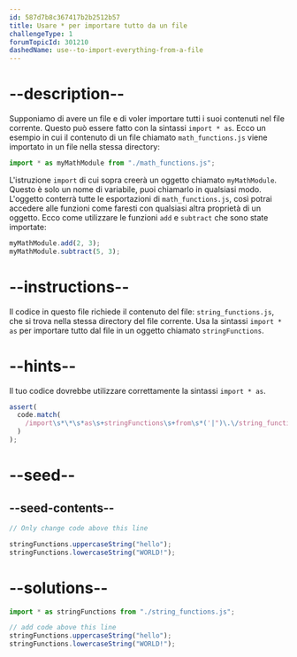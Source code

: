 ```yaml
---
id: 587d7b8c367417b2b2512b57
title: Usare * per importare tutto da un file
challengeType: 1
forumTopicId: 301210
dashedName: use--to-import-everything-from-a-file
---
```


# --description--

Supponiamo di avere un file e di voler importare tutti i suoi contenuti nel file corrente. Questo può essere fatto con la sintassi `import * as`. Ecco un esempio in cui il contenuto di un file chiamato `math_functions.js` viene importato in un file nella stessa directory:

```js
import * as myMathModule from "./math_functions.js";
```

L'istruzione `import` di cui sopra creerà un oggetto chiamato `myMathModule`. Questo è solo un nome di variabile, puoi chiamarlo in qualsiasi modo. L'oggetto conterrà tutte le esportazioni di `math_functions.js`, così potrai accedere alle funzioni come faresti con qualsiasi altra proprietà di un oggetto. Ecco come utilizzare le funzioni `add` e `subtract` che sono state importate:

```js
myMathModule.add(2, 3);
myMathModule.subtract(5, 3);
```

# --instructions--

Il codice in questo file richiede il contenuto del file: `string_functions.js`, che si trova nella stessa directory del file corrente. Usa la sintassi `import * as` per importare tutto dal file in un oggetto chiamato `stringFunctions`.

# --hints--

Il tuo codice dovrebbe utilizzare correttamente la sintassi `import * as`.

```js
assert(
  code.match(
    /import\s*\*\s*as\s+stringFunctions\s+from\s*('|")\.\/string_functions\.js\1/g
  )
);
```

# --seed--

## --seed-contents--

```js
// Only change code above this line

stringFunctions.uppercaseString("hello");
stringFunctions.lowercaseString("WORLD!");
```

# --solutions--

```js
import * as stringFunctions from "./string_functions.js";

// add code above this line
stringFunctions.uppercaseString("hello");
stringFunctions.lowercaseString("WORLD!");
```
